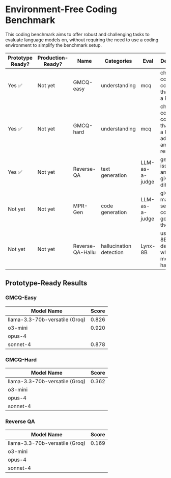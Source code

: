 # Environment-Free Coding Benchmark

This coding benchmark aims to offer robust and challenging tasks to evaluate
language models on, without requiring the need to use a coding environment to
simplify the benchmark setup.

| Prototype Ready? | Production-Ready? | Name | Categories | Eval | Description |
| --- | --- | --- | --- | --- | --- |
| Yes ✅| Not yet | GMCQ-easy | understanding | mcq | choose the correct code diff that closes a PR |
| Yes ✅| Not yet | GMCQ-hard | understanding | mcq | choose the correct code diff that closes a PR, with additions and removals |
| Yes ✅| Not yet| Reverse-QA | text generation | LLM-as-a-judge | generate an issue title and body given code diff |
| Not yet | Not yet | MPR-Gen | code generation | LLM-as-a-judge | given a maksed section of a code diff, generate the code |
| Not yet | Not yet | Reverse-QA-Hallu | hallucination detection | Lynx-8B | uses Lynx-8B to determine whether the model hallucinated |

## Prototype-Ready Results

### GMCQ-Easy

| Model Name | Score |
| --- | --- |
| llama-3.3-70b-versatile (Groq) | 0.826 |
| o3-mini |  0.920 |
| opus-4 |  |
| sonnet-4| 0.878 | 

### GMCQ-Hard

| Model Name | Score |
| --- | --- |
| llama-3.3-70b-versatile (Groq) | 0.362 |
| o3-mini |   |
| opus-4 |  |
| sonnet-4|  | 

### Reverse QA

| Model Name | Score |
| --- | --- |
| llama-3.3-70b-versatile (Groq) | 0.169 |
| o3-mini |  |
| opus-4 |  |
| sonnet-4|  | 
